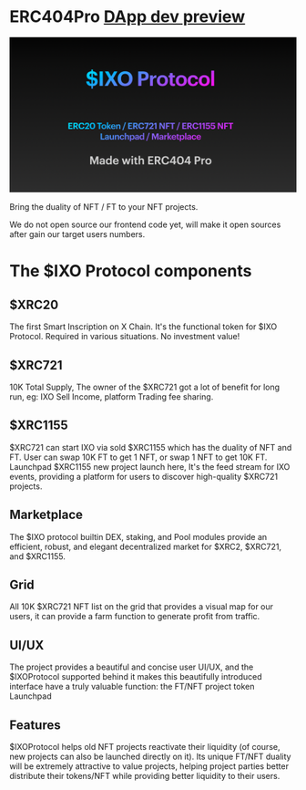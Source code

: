 # ERC404Pro [DApp dev preview](https://dev.rwa-wallet.com)

![Screenshot](./screenshot.png)


Bring the duality of NFT / FT to your  NFT projects.

We do not open source our frontend code yet, will make it open sources after gain our target users numbers.



# The $IXO Protocol components

## $XRC20

The first Smart Inscription on X Chain. It's the functional token for $IXO Protocol. Required in various situations. No investment value!

## $XRC721

10K Total Supply, The owner of the $XRC721 got a lot of benefit for long run, eg: IXO Sell Income, platform Trading fee sharing.

## $XRC1155

$XRC721 can start IXO via sold $XRC1155 which has the duality of NFT and FT. User can swap 10K FT to get 1 NFT, or swap 1 NFT to get 10K FT.
Launchpad $XRC1155 new project launch here, It's the feed stream for IXO events, providing a platform for users to discover high-quality $XRC721 projects.

## Marketplace

The $IXO protocol builtin DEX, staking, and Pool modules provide an efficient, robust, and elegant decentralized market for $XRC2, $XRC721, and $XRC1155.

## Grid

All 10K $XRC721 NFT list on the grid that provides a visual map for our users, it can provide a farm function to generate profit from traffic.

## UI/UX

The project provides a beautiful and concise user UI/UX, and the $IXOProtocol supported behind it makes this beautifully introduced interface have a truly valuable function: the FT/NFT project token Launchpad

## Features

$IXOProtocol helps old NFT projects reactivate their liquidity (of course, new projects can also be launched directly on it).
Its unique FT/NFT duality will be extremely attractive to value projects, helping project parties better distribute their tokens/NFT while providing better liquidity to their users.
